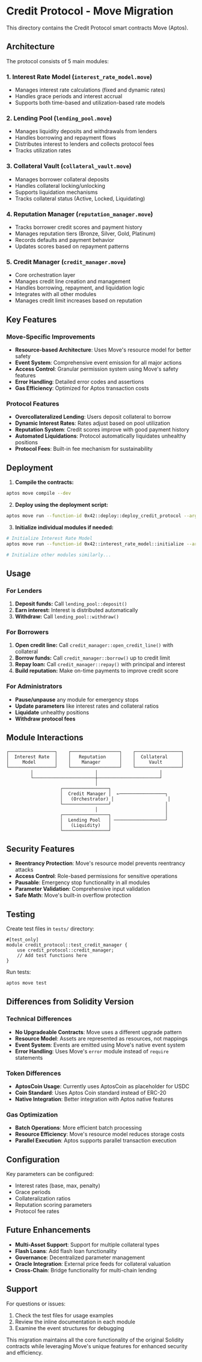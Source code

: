 # Credit Protocol - Move Migration

This directory contains the Credit Protocol smart contracts Move (Aptos).

## Architecture

The protocol consists of 5 main modules:

### 1. Interest Rate Model (`interest_rate_model.move`)
- Manages interest rate calculations (fixed and dynamic rates)
- Handles grace periods and interest accrual
- Supports both time-based and utilization-based rate models

### 2. Lending Pool (`lending_pool.move`)
- Manages liquidity deposits and withdrawals from lenders
- Handles borrowing and repayment flows
- Distributes interest to lenders and collects protocol fees
- Tracks utilization rates

### 3. Collateral Vault (`collateral_vault.move`)
- Manages borrower collateral deposits
- Handles collateral locking/unlocking
- Supports liquidation mechanisms
- Tracks collateral status (Active, Locked, Liquidating)

### 4. Reputation Manager (`reputation_manager.move`)
- Tracks borrower credit scores and payment history
- Manages reputation tiers (Bronze, Silver, Gold, Platinum)
- Records defaults and payment behavior
- Updates scores based on repayment patterns

### 5. Credit Manager (`credit_manager.move`)
- Core orchestration layer
- Manages credit line creation and management
- Handles borrowing, repayment, and liquidation logic
- Integrates with all other modules
- Manages credit limit increases based on reputation

## Key Features

### Move-Specific Improvements
- **Resource-based Architecture**: Uses Move's resource model for better safety
- **Event System**: Comprehensive event emission for all major actions
- **Access Control**: Granular permission system using Move's safety features
- **Error Handling**: Detailed error codes and assertions
- **Gas Efficiency**: Optimized for Aptos transaction costs

### Protocol Features
- **Overcollateralized Lending**: Users deposit collateral to borrow
- **Dynamic Interest Rates**: Rates adjust based on pool utilization
- **Reputation System**: Credit scores improve with good payment history
- **Automated Liquidations**: Protocol automatically liquidates unhealthy positions
- **Protocol Fees**: Built-in fee mechanism for sustainability

## Deployment

1. **Compile the contracts:**
```bash
aptos move compile --dev
```

2. **Deploy using the deployment script:**
```bash
aptos move run --function-id 0x42::deploy::deploy_credit_protocol --args address:YOUR_ADDRESS
```

3. **Initialize individual modules if needed:**
```bash
# Initialize Interest Rate Model
aptos move run --function-id 0x42::interest_rate_model::initialize --args address:ADMIN address:CREDIT_MANAGER

# Initialize other modules similarly...
```

## Usage

### For Lenders
1. **Deposit funds:** Call `lending_pool::deposit()`
2. **Earn interest:** Interest is distributed automatically
3. **Withdraw:** Call `lending_pool::withdraw()`

### For Borrowers
1. **Open credit line:** Call `credit_manager::open_credit_line()` with collateral
2. **Borrow funds:** Call `credit_manager::borrow()` up to credit limit
3. **Repay loan:** Call `credit_manager::repay()` with principal and interest
4. **Build reputation:** Make on-time payments to improve credit score

### For Administrators
- **Pause/unpause** any module for emergency stops
- **Update parameters** like interest rates and collateral ratios
- **Liquidate** unhealthy positions
- **Withdraw protocol fees**

## Module Interactions

```
┌─────────────────┐    ┌──────────────────┐    ┌─────────────────┐
│  Interest Rate  │    │   Reputation     │    │  Collateral     │
│     Model       │    │    Manager       │    │     Vault       │
└─────────────────┘    └──────────────────┘    └─────────────────┘
         │                       │                       │
         └───────────────────────┼───────────────────────┘
                                 │
                    ┌─────────────────┐
                    │  Credit Manager │  ←─────────────────┐
                    │   (Orchestrator) │                    │
                    └─────────────────┘                    │
                                 │                         │
                    ┌─────────────────┐                    │
                    │  Lending Pool   │ ───────────────────┘
                    │   (Liquidity)   │
                    └─────────────────┘
```

## Security Features

- **Reentrancy Protection**: Move's resource model prevents reentrancy attacks
- **Access Control**: Role-based permissions for sensitive operations
- **Pausable**: Emergency stop functionality in all modules
- **Parameter Validation**: Comprehensive input validation
- **Safe Math**: Move's built-in overflow protection

## Testing

Create test files in `tests/` directory:

```move
#[test_only]
module credit_protocol::test_credit_manager {
    use credit_protocol::credit_manager;
    // Add test functions here
}
```

Run tests:
```bash
aptos move test
```

## Differences from Solidity Version

### Technical Differences
- **No Upgradeable Contracts**: Move uses a different upgrade pattern
- **Resource Model**: Assets are represented as resources, not mappings
- **Event System**: Events are emitted using Move's native event system
- **Error Handling**: Uses Move's `error` module instead of `require` statements

### Token Differences
- **AptosCoin Usage**: Currently uses AptosCoin as placeholder for USDC
- **Coin Standard**: Uses Aptos Coin standard instead of ERC-20
- **Native Integration**: Better integration with Aptos native features

### Gas Optimization
- **Batch Operations**: More efficient batch processing
- **Resource Efficiency**: Move's resource model reduces storage costs
- **Parallel Execution**: Aptos supports parallel transaction execution

## Configuration

Key parameters can be configured:
- Interest rates (base, max, penalty)
- Grace periods
- Collateralization ratios
- Reputation scoring parameters
- Protocol fee rates

## Future Enhancements

- **Multi-Asset Support**: Support for multiple collateral types
- **Flash Loans**: Add flash loan functionality
- **Governance**: Decentralized parameter management
- **Oracle Integration**: External price feeds for collateral valuation
- **Cross-Chain**: Bridge functionality for multi-chain lending

## Support

For questions or issues:
1. Check the test files for usage examples
2. Review the inline documentation in each module
3. Examine the event structures for debugging

This migration maintains all the core functionality of the original Solidity contracts while leveraging Move's unique features for enhanced security and efficiency.
